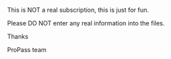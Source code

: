This is NOT a real subscription, this is just for fun.

Please DO NOT enter any real information into the files.

Thanks

ProPass team